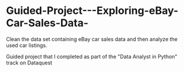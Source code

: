 # Guided-Project---Exploring-eBay-Car-Sales-Data-

Clean the data set containing eBay car sales data and then analyze the used car listings.

Guided project that I completed as part of the "Data Analyst in Python" track on Dataquest 
